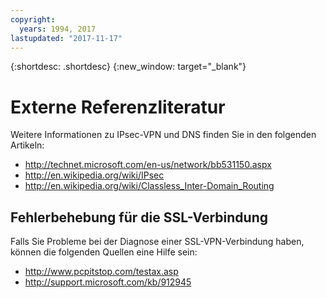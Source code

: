 ```yaml
---
copyright:
  years: 1994, 2017
lastupdated: "2017-11-17"
---
```

{:shortdesc: .shortdesc}
{:new_window: target="_blank"}

# Externe Referenzliteratur

Weitere Informationen zu IPsec-VPN und DNS finden Sie in den folgenden Artikeln:

 * http://technet.microsoft.com/en-us/network/bb531150.aspx<br/>
 * http://en.wikipedia.org/wiki/IPsec<br/>
 * http://en.wikipedia.org/wiki/Classless_Inter-Domain_Routing<br/>


## Fehlerbehebung für die SSL-Verbindung

Falls Sie Probleme bei der Diagnose einer SSL-VPN-Verbindung haben, können die folgenden Quellen eine Hilfe sein:

 * http://www.pcpitstop.com/testax.asp
 * http://support.microsoft.com/kb/912945
